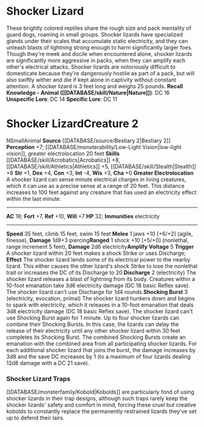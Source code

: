 ﻿---
ac: '18'
alignment: N
all_resistance: null
burrow_speed: null
charisma: '+0'
climb_speed: '15'
constitution: '+3'
creature_ability:
- Amplify Voltage
- Discharge
- Greater Electrolocation
- Shocking Burst
creature_family: null
dexterity: '+4'
element: null
fly_speed: null
fortitude: '+7'
hardness: null
hp: '32'
id: '802'
immunity:
- electricity
intelligence: '-4'
land_speed: '35'
language: null
level: '2'
max_speed: '35'
name: Shocker Lizard
perception: '+7'
rarity: Common
reflex: '+10'
resistance: null
rus_type_level: null
school: null
sense:
- '[[DATABASE/monsterability/Low-Light Vision|low-light vision]]'
- greater electrolocation 20 feet
size: Small
skill:
- '[[DATABASE/skill/Acrobatics|Acrobatics]] +8'
- '[[DATABASE/skill/Athletics|Athletics]] +5'
- '[[DATABASE/skill/Stealth|Stealth]] +8'
source: '[[DATABASE/source/Bestiary 2|Bestiary 2]]'
speed:
- 35 feet
- climb 15 feet
- swim 15 feet
spell: null
strength: '+1'
strength_req: '1'
strongest_save:
- Reflex
swim_speed: '15'
trait:
- '[[DATABASE/trait/Animal|Animal]]'
type: Creature
vision: Low-light vision
weakest_save:
- Fortitude
- Will
weakness: null
will: '+7'
wisdom: '+3'

---
# Shocker Lizard

These brightly colored reptiles share the rough size and pack mentality of guard dogs, roaming in small groups. Shocker lizards have specialized glands under their scales that accumulate static electricity, and they can unleash blasts of lightning strong enough to harm significantly larger foes. Though they're meek and docile when encountered alone, shocker lizards are significantly more aggressive in packs, when they can amplify each other's electrical attacks.
 Shocker lizards are notoriously difficult to domesticate because they're dangerously hostile as part of a pack, but will also swiftly wither and die if kept alone in captivity without constant attention. A shocker lizard is 3 feet long and weighs 25 pounds.
**Recall Knowledge - Animal ([[DATABASE/skill/Nature|Nature]])**: DC 16
**Unspecific Lore**: DC 14
**Specific Lore**: DC 11

# Shocker Lizard<span class="item-type">Creature 2</span>

<span class="trait-alignment item-trait">N</span><span class="trait-size item-trait">Small</span><span class="item-trait">Animal</span>
**Source** [[DATABASE/source/Bestiary 2|Bestiary 2]] 
**Perception** +7; [[DATABASE/monsterability/Low-Light Vision|low-light vision]], greater electrolocation 20 feet
**Skills** [[DATABASE/skill/Acrobatics|Acrobatics]] +8, [[DATABASE/skill/Athletics|Athletics]] +5, [[DATABASE/skill/Stealth|Stealth]] +8
**Str** +1, **Dex** +4, **Con** +3, **Int** -4, **Wis** +3, **Cha** +0
**Greater Electrolocation** A shocker lizard can sense minute electrical charges in living creatures, which it can use as a precise sense at a range of 20 feet. This distance increases to 100 feet against any creature that has used an electricity effect within the last minute.

---
**AC** 18; **Fort** +7, **Ref** +10, **Will** +7
**HP** 32; **Immunities** electricity

---
**Speed** 35 feet, climb 15 feet, swim 15 feet
<span class="in-box-ability">**Melee** <span class="action-icon">1</span> jaws +10 [+6/+2] (agile, finesse), **Damage** 1d8+3 piercing</span><span class="in-box-ability">**Ranged** <span class="action-icon">1</span> shock +10 [+5/+0] (nonlethal, range increment 5 feet), **Damage** 2d6 electricity</span><span class="in-box-ability">**Amplify Voltage** <span class="action-icon">5</span> **Trigger** A shocker lizard within 20 feet makes a shock Strike or uses Discharge; **Effect** The shocker lizard lends some of its electrical power to the nearby lizard. This either causes the other lizard's shock Strike to lose the nonlethal trait or increases the DC of its Discharge to 20.</span><span class="in-box-ability">**Discharge** <span class="action-icon">2</span> (electricity) The shocker lizard releases a blast of lightning from its body. Creatures within a 10-foot emanation take 3d6 electricity damage (DC 18 basic Reflex save). The shocker lizard can't use Discharge for 1d4 rounds.</span><span class="in-box-ability">**Shocking Burst** <span class="action-icon">3</span> (electricity, evocation, primal) The shocker lizard hunkers down and begins to spark with electricity, which it releases in a 10-foot emanation that deals 3d8 electricity damage (DC 18 basic Reflex save). The shocker lizard can't use Shocking Burst again for 1 minute.
 Up to four shocker lizards can combine their Shocking Bursts. In this case, the lizards can delay the release of their electricity until any other shocker lizard within 30 feet completes its Shocking Burst. The combined Shocking Bursts create an emanation with the combined area from all participating shocker lizards. For each additional shocker lizard that joins the burst, the damage increases by 3d8 and the save DC increases by 1 (to a maximum of four lizards dealing 12d8 damage with a DC 21 save).</span>

###  Shocker Lizard Traps

[[DATABASE/monsterfamily/Kobold|Kobolds]] are particularly fond of using shocker lizards in their trap designs, although such traps rarely keep the shocker lizards' safety and comfort in mind, forcing these cruel but creative kobolds to constantly replace the permanently restrained lizards they've set up to defend their lairs.